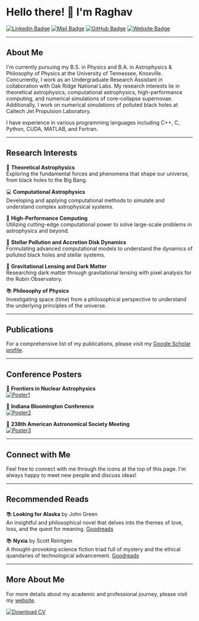 # Hello there! 👋 I'm Raghav

[![Linkedin Badge](https://img.shields.io/badge/-Raghav_Chari-blue?style=flat-square&logo=Linkedin&logoColor=white&link=https://www.linkedin.com/in/raghav-chari/)](https://www.linkedin.com/in/raghav-chari/) 
[![Mail Badge](https://img.shields.io/badge/-rchari1%40tennessee.edu-ea4335?style=flat-square&logo=Gmail&logoColor=white&link=mailto:rchari1@tennessee.edu)](mailto:rchari1@tennessee.edu)
[![GitHub Badge](https://img.shields.io/badge/-Rchari1-181717?style=flat-square&logo=GitHub&logoColor=white&link=https://github.com/Rchari1)](https://github.com/Rchari1)
[![Website Badge](https://img.shields.io/badge/-My_Portfolio-24292e?style=flat-square&logo=Github&logoColor=white&link=https://rchari1.github.io/)](https://rchari1.github.io/)

---

## About Me

I'm currently pursuing my B.S. in Physics and B.A. in Astrophysics & Philosophy of Physics at the University of Tennessee, Knoxville. Concurrently, I work as an Undergraduate Research Assistant in collaboration with Oak Ridge National Labs. My research interests lie in theoretical astrophysics, computational astrophysics, high-performance computing, and numerical simulations of core-collapse supernovae. Additionally, I work on numerical simulations of polluted black holes at Caltech Jet Propulsion Laboratory.

I have experience in various programming languages including C++, C, Python, CUDA, MATLAB, and Fortran.

---

## Research Interests

🔭 **Theoretical Astrophysics**  
Exploring the fundamental forces and phenomena that shape our universe, from black holes to the Big Bang.

💻 **Computational Astrophysics**  
Developing and applying computational methods to simulate and understand complex astrophysical systems.

🚀 **High-Performance Computing**  
Utilizing cutting-edge computational power to solve large-scale problems in astrophysics and beyond.

🌌 **Stellar Pollution and Accretion Disk Dynamics**  
Formulating advanced computational models to understand the dynamics of polluted black holes and stellar systems.

🔬 **Gravitational Lensing and Dark Matter**  
Researching dark matter through gravitational lensing with pixel analysis for the Rubin Observatory.

📚 **Philosophy of Physics**  
Investigating space (time) from a philosophical perspective to understand the underlying principles of the universe.


---

## Publications

For a comprehensive list of my publications, please visit my [Google Scholar profile](https://scholar.google.com/citations?user=XeD_OwYAAAAJ&hl=en&sortby=pubdate).

---

## Conference Posters

📰 **Frontiers in Nuclear Astrophysics**  
[![Poster1](https://img.shields.io/badge/Download-Frontiers_in_Nuclear_Astrophysics-orange?style=for-the-badge)](https://drive.google.com/uc?export=download&id=16F4aEtwxXQFgAFIfXEqlq_r_kxAFJRMg)

📰 **Indiana Bloomington Conference**  
[![Poster2](https://img.shields.io/badge/Download-Indiana_Bloomington_Conference-blue?style=for-the-badge)](https://drive.google.com/uc?export=download&id=1JsRh0a5dz3Pq1CFec38XivlyfY-X5Fav)

📰 **238th American Astronomical Society Meeting**  
[![Poster3](https://img.shields.io/badge/Download-238th_AAS_Meeting-green?style=for-the-badge)](https://drive.google.com/uc?export=download&id=1IPZFPbK_W6BCTLrqMuDwP4imxzNc7vtA)

---

## Connect with Me

Feel free to connect with me through the icons at the top of this page. I'm always happy to meet new people and discuss ideas!

---

## Recommended Reads

📚 **Looking for Alaska** by John Green  
An insightful and philosophical novel that delves into the themes of love, loss, and the quest for meaning. [Goodreads](https://www.goodreads.com/book/show/99561.Looking_for_Alaska)

📚 **Nyxia** by Scott Reintgen  
A thought-provoking science fiction triad full of mystery and the ethical quandaries of technological advancement. [Goodreads](https://www.goodreads.com/en/book/show/27426044)

---

## More About Me

For more details about my academic and professional journey, please visit my [website](https://rchari1.github.io/).

[![Download CV](https://img.shields.io/badge/-Download_CV-2ea44f?style=for-the-badge&logo=adobe-acrobat-reader&logoColor=white)](https://rchari1.github.io/docs/Curriculum_Vitae_RaghavChari.pdf)
